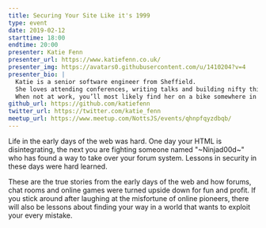 ```yaml
---
title: Securing Your Site Like it's 1999
type: event
date: 2019-02-12
starttime: 18:00
endtime: 20:00
presenter: Katie Fenn
presenter_url: https://www.katiefenn.co.uk/
presenter_img: https://avatars0.githubusercontent.com/u/1410204?v=4
presenter_bio: |
  Katie is a senior software engineer from Sheffield.
  She loves attending conferences, writing talks and building nifty things with the Web.
  When not at work, you’ll most likely find her on a bike somewhere in the Peak District.
github_url: https://github.com/katiefenn
twitter_url: https://twitter.com/katie_fenn
meetup_url: https://www.meetup.com/NottsJS/events/qhnpfqyzdbqb/
---
```


Life in the early days of the web was hard. One day your HTML is disintegrating, the next you are fighting someone named "~Ninjad00d~" who has found a way to take over your forum system. Lessons in security in these days were hard learned.

These are the true stories from the early days of the web and how forums, chat rooms and online games were turned upside down for fun and profit. If you stick around after laughing at the misfortune of online pioneers, there will also be lessons about finding your way in a world that wants to exploit your every mistake.
